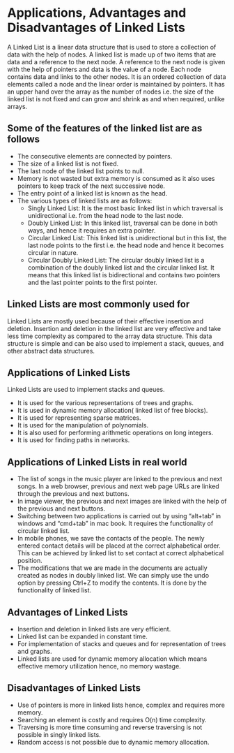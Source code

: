 # Applications, Advantages and Disadvantages of Linked Lists

A Linked List is a linear data structure that is used to store a collection of data with the help of nodes. A linked list is made up of two items that are data and a reference to the next node. A reference to the next node is given with the help of pointers and data is the value of a node.
Each node contains data and links to the other nodes. It is an ordered collection of data elements called a node and the linear order is maintained by pointers. It has an upper hand over the array as the number of nodes i.e. the size of the linked list is not fixed and can grow and shrink as and when required, unlike arrays.

## Some of the features of the linked list are as follows

- The consecutive elements are connected by pointers.
- The size of a linked list is not fixed.
- The last node of the linked list points to null.
- Memory is not wasted but extra memory is consumed as it also uses pointers to keep track of the next successive node.
- The entry point of a linked list is known as the head.
- The various types of linked lists are as follows:
  - Singly Linked List: It is the most basic linked list in which traversal is unidirectional i.e. from the head node to the last node.
  - Doubly Linked List: In this linked list, traversal can be done in both ways, and hence it requires an extra pointer.
  - Circular Linked List: This linked list is unidirectional but in this list, the last node points to the first i.e. the head node and hence it becomes circular in nature.
  - Circular Doubly Linked List: The circular doubly linked list is a combination of the doubly linked list and the circular linked list. It means that this linked list is bidirectional and contains two pointers and the last pointer points to the first pointer.

## Linked Lists are most commonly used for

Linked Lists are mostly used because of their effective insertion and deletion.
Insertion and deletion in the linked list are very effective and take less time complexity as compared to the array data structure.
This data structure is simple and can be also used to implement a stack, queues, and other abstract data structures.

## Applications of Linked Lists

Linked Lists are used to implement stacks and queues.

- It is used for the various representations of trees and graphs.
- It is used in dynamic memory allocation( linked list of free blocks).
- It is used for representing sparse matrices.
- It is used for the manipulation of polynomials.
- It is also used for performing arithmetic operations on long integers.
- It is used for finding paths in networks.

## Applications of Linked Lists in real world

- The list of songs in the music player are linked to the previous and next songs.
In a web browser, previous and next web page URLs are linked through the previous and next buttons.
- In image viewer, the previous and next images are linked with the help of the previous and next buttons.
- Switching between two applications is carried out by using “alt+tab” in windows and “cmd+tab” in mac book. It requires the functionality of circular linked list.
- In mobile phones, we save the contacts of the people. The newly entered contact details will be placed at the correct alphabetical order. This can be achieved by linked list to set contact at correct alphabetical position.
- The modifications that we are made in the documents are actually created as nodes in doubly linked list. We can simply use the undo option by pressing Ctrl+Z to modify the contents. It is done by the functionality of linked list.

## Advantages of Linked Lists

- Insertion and deletion in linked lists are very efficient.
- Linked list can be expanded in constant time.
- For implementation of stacks and queues and for representation of trees and graphs.
- Linked lists are used for dynamic memory allocation which means effective memory utilization hence, no memory wastage.

## Disadvantages of Linked Lists

- Use of pointers is more in linked lists hence, complex and requires more memory.
- Searching an element is costly and requires O(n) time complexity.
- Traversing is more time consuming and reverse traversing is not possible in singly linked lists.
- Random access is not possible due to dynamic memory allocation.
